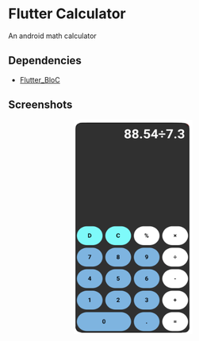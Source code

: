 
# Flutter Calculator 

An android math calculator 



## Dependencies 

 - [Flutter_BloC](https://pub.dev/packages/flutter_bloc)
 






## Screenshots
<p align="center">
  <img src="https://github.com/Yannick-Apostel/Calculator/blob/main/asset/preview.png" width="240">

</p>



    
